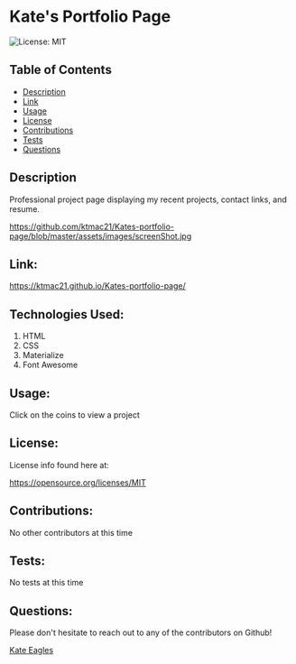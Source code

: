 # Kate's Portfolio Page

![License: MIT](https://img.shields.io/badge/License-MIT-yellow.svg)

## Table of Contents

* [Description](#Description)
* [Link](#Link)
* [Usage](#Usage)
* [License](#License)
* [Contributions](#Contributions)
* [Tests](#Tests)
* [Questions](#Questions)

## Description 

Professional project page displaying my recent projects, contact links, and resume. 

https://github.com/ktmac21/Kates-portfolio-page/blob/master/assets/images/screenShot.jpg

## Link:

https://ktmac21.github.io/Kates-portfolio-page/


## Technologies Used:

1. HTML
2. CSS
3. Materialize
4. Font Awesome

## Usage:

Click on the coins to view a project    

## License: 

 License info found here at: 

https://opensource.org/licenses/MIT

## Contributions:

No other contributors at this time

## Tests:

No tests at this time

## Questions:

Please don't hesitate to reach out to any of the contributors on Github!

[Kate Eagles](https://github.com/ktmac21)  


